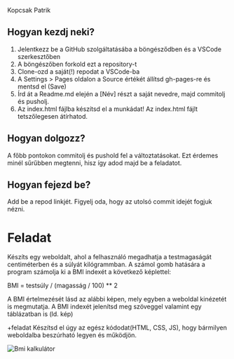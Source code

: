 Kopcsak Patrik

## Hogyan kezdj neki?

1. Jelentkezz be a GitHub szolgáltatásába a böngésződben és a VSCode szerkesztőben
2. A böngészőben forkold ezt a repository-t
4. Clone-ozd a saját(!) repodat a VSCode-ba
3. A Settings > Pages oldalon a Source értékét állítsd gh-pages-re és mentsd el (Save)
5. Írd át a Readme.md elején a [Név] részt a saját nevedre, majd commitolj és pusholj.
6. Az index.html fájlba készítsd el a munkádat! Az index.html fájlt tetszőlegesen átírhatod.

## Hogyan dolgozz?

A főbb pontokon commitolj és pushold fel a változtatásokat. Ezt érdemes minél sűrűbben megtenni, hisz így adod majd be a feladatot.

## Hogyan fejezd be?

Add be a repod linkjét. Figyelj oda, hogy az utolsó commit idejét fogjuk nézni.

# Feladat

Készíts egy weboldalt, ahol a felhasználó megadhatja a testmagaságát centiméterben és a súlyát kilógrammban. A számol gomb hatására a program számolja ki a BMI indexét a következő képlettel:

BMI = testsúly / (magasság / 100) ** 2

A BMI értelmezését lásd az alábbi képen, mely egyben a weboldal kinézetét is megmutatja.
A BMI indexét jelenítsd meg szöveggel valamint egy táblázatban is (ld. kép)

+feladat
Készítsd el úgy az egész kódodat(HTML, CSS, JS), hogy bármilyen weboldalba beszúrható legyen és működjön.

![Bmi kalkulátor](bmi.png)
